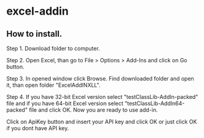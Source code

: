 # excel-addin
## How to install.

Step 1.
Download folder to computer.

Step 2.
Open Excel, than go to File > Options > Add-Ins and click on Go button. 

Step 3. 
In opened window click Browse. Find downloaded folder and open it, than open folder "ExcelAddINXLL". 

Step 4.
If you have 32-bit Excel version select "testClassLib-AddIn-packed" file and if you have 64-bit Excel version select "testClassLib-AddIn64-packed" file and click OK. Now you are ready to use add-in.

Click on ApiKey button and insert your API key and click OK or just click OK if you dont have API key. 
           
           
